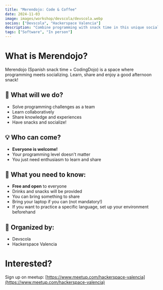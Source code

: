 ```yaml
---
title: "Merendojo: Code & Coffee"
date: 2024-11-03
image: images/workshop/devscola/devscola.webp
socios: ["Devscola", "Hackerspace Valencia"]
description: "Combine programming with snack time in this unique social event where you'll learn coding in a relaxed and fun environment."
tags: ["Software", "In person"]
---
```


# What is Merendojo?

Merendojo (Spanish snack time + CodingDojo) is a space where programming meets socializing. Learn, share and enjoy a good afternoon snack!

## 🚀 What will we do?
- Solve programming challenges as a team
- Learn collaboratively
- Share knowledge and experiences
- Have snacks and socialize!

## 💡 Who can come?
- **Everyone is welcome!**
- Your programming level doesn't matter
- You just need enthusiasm to learn and share

## 🎯 What you need to know:
- **Free and open** to everyone
- Drinks and snacks will be provided
- You can bring something to share
- Bring your laptop if you can (not mandatory!)
- If you want to practice a specific language, set up your environment beforehand

## 🤝 Organized by:
- Devscola
- Hackerspace Valencia

# Interested?

Sign up on meetup: [https://www.meetup.com/hackerspace-valencia](https://www.meetup.com/hackerspace-valencia)